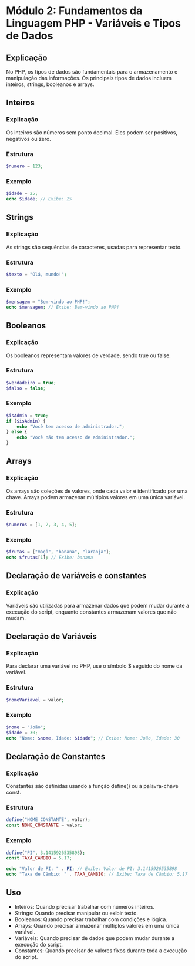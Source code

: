 # Módulo 2: Fundamentos da Linguagem PHP - Variáveis e Tipos de Dados

## Explicação
No PHP, os tipos de dados são fundamentais para o armazenamento e manipulação das informações. Os principais tipos de dados incluem inteiros, strings, booleanos e arrays.

## Inteiros

### Explicação
Os inteiros são números sem ponto decimal. Eles podem ser positivos, negativos ou zero.

### Estrutura 
```php
$numero = 123;
```

### Exemplo
```php
$idade = 25;
echo $idade; // Exibe: 25
```

## Strings

### Explicação
As strings são sequências de caracteres, usadas para representar texto.

### Estrutura 
```php
$texto = "Olá, mundo!";
```

### Exemplo
```php
$mensagem = "Bem-vindo ao PHP!";
echo $mensagem; // Exibe: Bem-vindo ao PHP!
```

## Booleanos

### Explicação
Os booleanos representam valores de verdade, sendo true ou false.

### Estrutura 
```php
$verdadeiro = true;
$falso = false;
```

### Exemplo
```php
$isAdmin = true;
if ($isAdmin) {
    echo "Você tem acesso de administrador.";
} else {
    echo "Você não tem acesso de administrador.";
}
```

## Arrays

### Explicação
Os arrays são coleções de valores, onde cada valor é identificado por uma chave. Arrays podem armazenar múltiplos valores em uma única variável.

### Estrutura 
```php
$numeros = [1, 2, 3, 4, 5];
```

### Exemplo
```php
$frutas = ["maçã", "banana", "laranja"];
echo $frutas[1]; // Exibe: banana
```

## Declaração de variáveis e constantes

### Explicação
Variáveis são utilizadas para armazenar dados que podem mudar durante a execução do script, enquanto constantes armazenam valores que não mudam.

## Declaração de Variáveis

### Explicação
Para declarar uma variável no PHP, use o símbolo $ seguido do nome da variável.

### Estrutura 
```php
$nomeVariavel = valor;
```

### Exemplo
```php
$nome = "João";
$idade = 30;
echo "Nome: $nome, Idade: $idade"; // Exibe: Nome: João, Idade: 30
```

## Declaração de Constantes

### Explicação
Constantes são definidas usando a função define() ou a palavra-chave const.

### Estrutura 
```php
define("NOME_CONSTANTE", valor);
const NOME_CONSTANTE = valor;
```

### Exemplo
```php
define("PI", 3.1415926535898);
const TAXA_CAMBIO = 5.17;

echo "Valor de PI: " . PI; // Exibe: Valor de PI: 3.1415926535898
echo "Taxa de Câmbio: " . TAXA_CAMBIO; // Exibe: Taxa de Câmbio: 5.17
```

## Uso
- Inteiros: Quando precisar trabalhar com números inteiros.
- Strings: Quando precisar manipular ou exibir texto.
- Booleanos: Quando precisar trabalhar com condições e lógica.
- Arrays: Quando precisar armazenar múltiplos valores em uma única variável.
- Variáveis: Quando precisar de dados que podem mudar durante a execução do script.
- Constantes: Quando precisar de valores fixos durante toda a execução do script.
